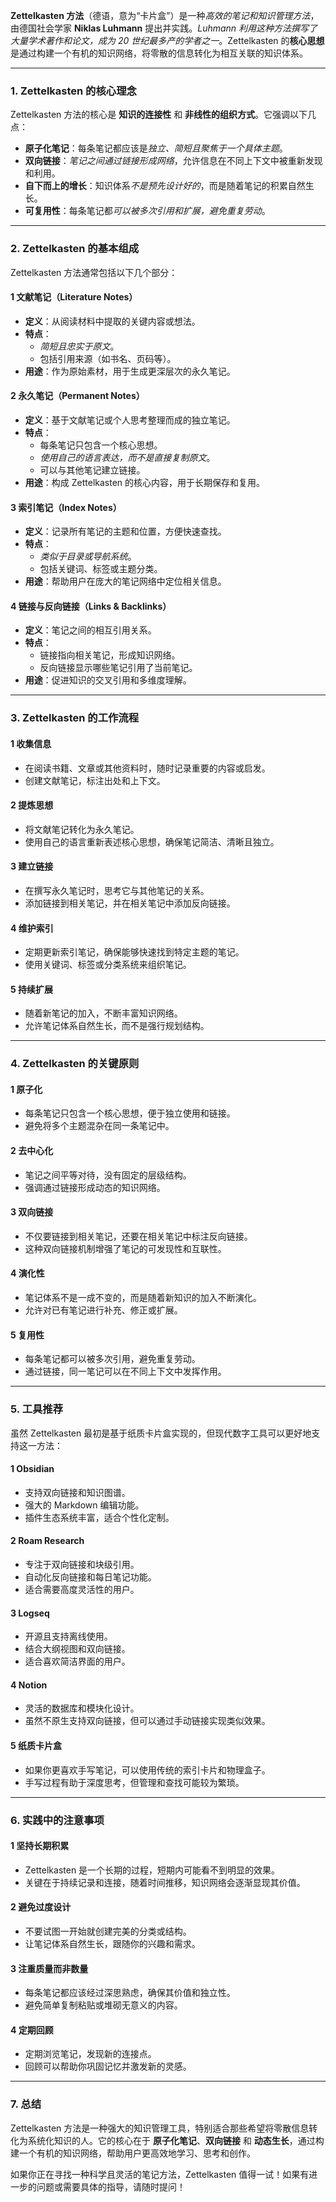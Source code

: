 **Zettelkasten 方法**（德语，意为“卡片盒”）是一种*高效的笔记和知识管理方法*，由德国社会学家 **Niklas Luhmann** 提出并实践。_Luhmann 利用这种方法撰写了大量学术著作和论文，成为 20 世纪最多产的学者之一_。Zettelkasten 的**核心思想**是通过构建一个有机的知识网络，将零散的信息转化为相互关联的知识体系。

---

### 1. Zettelkasten 的核心理念

Zettelkasten 方法的核心是 **知识的连接性** 和 **非线性的组织方式**。它强调以下几点：

- **原子化笔记**：每条笔记都应该是*独立、简短且聚焦于一个具体主题*。
- **双向链接**：_笔记之间通过链接形成网络_，允许信息在不同上下文中被重新发现和利用。
- **自下而上的增长**：知识体系*不是预先设计好的*，而是随着笔记的积累自然生长。
- **可复用性**：每条笔记都*可以被多次引用和扩展，避免重复劳动*。

---

### 2. Zettelkasten 的基本组成

Zettelkasten 方法通常包括以下几个部分：

#### 1 文献笔记（Literature Notes）

- **定义**：从阅读材料中提取的关键内容或想法。
- **特点**：
  - _简短且忠实于原文_。
  - 包括引用来源（如书名、页码等）。
- **用途**：作为原始素材，用于生成更深层次的永久笔记。

#### 2 永久笔记（Permanent Notes）

- **定义**：基于文献笔记或个人思考整理而成的独立笔记。
- **特点**：
  - 每条笔记只包含一个核心思想。
  - _使用自己的语言表达，而不是直接复制原文_。
  - 可以与其他笔记建立链接。
- **用途**：构成 Zettelkasten 的核心内容，用于长期保存和复用。

#### 3 索引笔记（Index Notes）

- **定义**：记录所有笔记的主题和位置，方便快速查找。
- **特点**：
  - _类似于目录或导航系统_。
  - 包括关键词、标签或主题分类。
- **用途**：帮助用户在庞大的笔记网络中定位相关信息。

#### 4 链接与反向链接（Links & Backlinks）

- **定义**：笔记之间的相互引用关系。
- **特点**：
  - 链接指向相关笔记，形成知识网络。
  - 反向链接显示哪些笔记引用了当前笔记。
- **用途**：促进知识的交叉引用和多维度理解。

---

### 3. Zettelkasten 的工作流程

#### 1 收集信息

- 在阅读书籍、文章或其他资料时，随时记录重要的内容或启发。
- 创建文献笔记，标注出处和上下文。

#### 2 提炼思想

- 将文献笔记转化为永久笔记。
- 使用自己的语言重新表述核心思想，确保笔记简洁、清晰且独立。

#### 3 建立链接

- 在撰写永久笔记时，思考它与其他笔记的关系。
- 添加链接到相关笔记，并在相关笔记中添加反向链接。

#### 4 维护索引

- 定期更新索引笔记，确保能够快速找到特定主题的笔记。
- 使用关键词、标签或分类系统来组织笔记。

#### 5 持续扩展

- 随着新笔记的加入，不断丰富知识网络。
- 允许笔记体系自然生长，而不是强行规划结构。

---

### 4. Zettelkasten 的关键原则

#### 1 原子化

- 每条笔记只包含一个核心思想，便于独立使用和链接。
- 避免将多个主题混杂在同一条笔记中。

#### 2 去中心化

- 笔记之间平等对待，没有固定的层级结构。
- 强调通过链接形成动态的知识网络。

#### 3 双向链接

- 不仅要链接到相关笔记，还要在相关笔记中标注反向链接。
- 这种双向链接机制增强了笔记的可发现性和互联性。

#### 4 演化性

- 笔记体系不是一成不变的，而是随着新知识的加入不断演化。
- 允许对已有笔记进行补充、修正或扩展。

#### 5 复用性

- 每条笔记都可以被多次引用，避免重复劳动。
- 通过链接，同一笔记可以在不同上下文中发挥作用。

---

### 5. 工具推荐

虽然 Zettelkasten 最初是基于纸质卡片盒实现的，但现代数字工具可以更好地支持这一方法：

#### 1 Obsidian

- 支持双向链接和知识图谱。
- 强大的 Markdown 编辑功能。
- 插件生态系统丰富，适合个性化定制。

#### 2 Roam Research

- 专注于双向链接和块级引用。
- 自动化反向链接和每日笔记功能。
- 适合需要高度灵活性的用户。

#### 3 Logseq

- 开源且支持离线使用。
- 结合大纲视图和双向链接。
- 适合喜欢简洁界面的用户。

#### 4 Notion

- 灵活的数据库和模块化设计。
- 虽然不原生支持双向链接，但可以通过手动链接实现类似效果。

#### 5 纸质卡片盒

- 如果你更喜欢手写笔记，可以使用传统的索引卡片和物理盒子。
- 手写过程有助于深度思考，但管理和查找可能较为繁琐。

---

### 6. 实践中的注意事项

#### 1 坚持长期积累

- Zettelkasten 是一个长期的过程，短期内可能看不到明显的效果。
- 关键在于持续记录和连接，随着时间推移，知识网络会逐渐显现其价值。

#### 2 避免过度设计

- 不要试图一开始就创建完美的分类或结构。
- 让笔记体系自然生长，跟随你的兴趣和需求。

#### 3 注重质量而非数量

- 每条笔记都应该经过深思熟虑，确保其价值和独立性。
- 避免简单复制粘贴或堆砌无意义的内容。

#### 4 定期回顾

- 定期浏览笔记，发现新的连接点。
- 回顾可以帮助你巩固记忆并激发新的灵感。

---

### 7. 总结

Zettelkasten 方法是一种强大的知识管理工具，特别适合那些希望将零散信息转化为系统化知识的人。它的核心在于 **原子化笔记**、**双向链接** 和 **动态生长**，通过构建一个有机的知识网络，帮助用户更高效地学习、思考和创作。

如果你正在寻找一种科学且灵活的笔记方法，Zettelkasten 值得一试！如果有进一步的问题或需要具体的指导，请随时提问！
